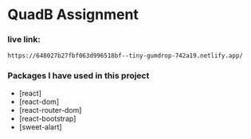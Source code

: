 # QuadB Assignment

### live link: 
    https://648027b27fbf063d996518bf--tiny-gumdrop-742a19.netlify.app/

### Packages I have used in this project
- [react]
- [react-dom]
- [react-router-dom]
- [react-bootstrap]
- [sweet-alart]

